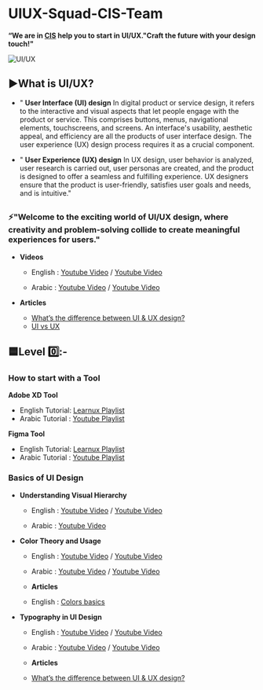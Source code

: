 # UIUX-Squad-CIS-Team
**“We are in [CIS](https://www.facebook.com/cisteam15/) help you to start in UI/UX."Craft the future with your design touch!"**


![UI/UX](https://github.com/Reem-Elatroush/UIUX-Squad-CIS-Team/assets/149952898/fb250a8b-b35c-42e4-a58b-ced533c7d34a)

## **▶️What is UI/UX?**


-   " **User Interface (UI) design**  In digital product or service design, it refers to the interactive and visual aspects that let people engage with the product or service. This comprises buttons, menus, navigational elements, touchscreens, and screens. An interface's usability, aesthetic appeal, and efficiency are all the products of user interface design. The user experience (UX) design process requires it as a crucial component.

-   " **User Experience (UX) design** In UX design, user behavior is analyzed, user research is carried out, user personas are created, and the product is designed to offer a seamless and fulfilling experience. UX designers ensure that the product is user-friendly, satisfies user goals and needs, and is intuitive."
##
 
### **⚡"Welcome to the exciting world of UI/UX design, where creativity and problem-solving collide to create meaningful experiences for users."**
  - **Videos**
    - English : [Youtube Video](https://www.youtube.com/watch?v=5CxXhyhT6Fc)
                / [Youtube Video](https://www.youtube.com/watch?v=5CxXhyhT6Fc)
                
    - Arabic : [Youtube Video](https://t.me/c/1996464145/112)
                / [Youtube Video](https://www.youtube.com/watch?v=KaIzzUs2BkI)
   
  - **Articles**
    - [What’s the difference between UI & UX design?](https://manvisinghwal.medium.com/whats-the-difference-between-ui-ux-design-aeddfdbe3206)
    - [UI vs UX ](https://manvisinghwal.medium.com/whats-the-difference-between-ui-ux-design-aeddfdbe3206)
      
  
    
 ## **🟦Level 0️⃣:-**
   
  ### How to start with a Tool

**Adobe XD Tool**

- English Tutorial: [Learnux Playlist](https://www.youtube.com/playlist?list=PLttcEXjN1UcHbhOF4J99QKUiOqt9ETgnb)
- Arabic Tutorial : [Youtube Playlist](https://www.youtube.com/watch?v=4tvnBgZykto&list=PLjzhiGLyugKzxD2WKrI0riNZ9E6HoZYkH)

**Figma Tool**

- English Tutorial: [Learnux Playlist](https://www.youtube.com/playlist?list=PLvnhVb8yYRQ3TDOsSgN0pf0XqG6E56IYM)
- Arabic Tutorial :  [Youtube Playlist](https://www.youtube.com/watch?v=s1LSLX6JfX8&list=PLIW7Uli0gP7h2wvikTq5zMh8PoOQWhlpw&index=3)

### Basics of UI Design

 - **Understanding Visual Hierarchy**
     - English : [Youtube Video](https://www.youtube.com/watch?v=DBHBmeNhYrY)
                / [Youtube Video](https://www.youtube.com/watch?v=kg76CMOO__Y)
                
     - Arabic : [Youtube Video](https://youtu.be/uhm5yVT8qvY?si=MPsU8ixQ1BpoFOMO)
       
 - **Color Theory and Usage**
    - English : [Youtube Video](https://www.youtube.com/watch?v=Co75kmQtbaA&t=4s)
                / [Youtube Video](https://youtu.be/GyVMoejbGFg?si=rIWLAuyatI-2tQ92)
                
    - Arabic : [Youtube Video](https://www.youtube.com/watch?v=mWYq_GJHxkI&list=PLlvTc0FA7nC8KzA_7-6W0zinKcKzoPYwc&index=6)
                / [Youtube Video](https://www.youtube.com/watch?v=L3wFTVWNqJI)
    - **Articles**
    - English : [Colors basics](https://www.interaction-design.org/literature/topics/color-theory)            
   
  
 - **Typography in UI Design**
    - English : [Youtube Video](https://www.youtube.com/watch?v=6EuBIwUeF48&t=482s)
                / [Youtube Video](https://youtu.be/GyVMoejbGFg?si=rIWLAuyatI-2tQ92)
                
    - Arabic : [Youtube Video](https://www.youtube.com/watch?v=Vh8ywRVLsS4)
                / [Youtube Video](https://www.youtube.com/watch?v=3JJDVIBdUwo)
      
    - **Articles**
    - [What’s the difference between UI & UX design?](https://manvisinghwal.medium.com/whats-the-difference-between-ui-ux-design-aeddfdbe3206)
                            
                   
   
     
      
       


    



      
